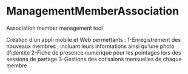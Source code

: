 # ManagementMemberAssociation
Association member management tool


Creation d'un appli mobile et Web permettants :
1-Enregistrement des nouveaux membres , incluant leurs informations ainsi qu'une photo d'identite 
2-Fiche de presence numerique pour les pointages lors des sessions de partage 
3-Gestions des cotisaions mensuelles de chaque membre 
